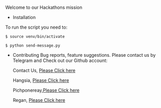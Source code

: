 Welcome to our Hackathons mission
* Installation

To run the script you need to:

	$ source venv/bin/activate

    $ python send-message.py


* Contributing
Bug reports, feature suggestions. Please contact us by Telegram and Check out our Github account:

	Contact Us, [Please Click here](https://t.me/koompi)

	Hangsia, [Please Click here](https://github.com/hangsiaongithub)

	Pichponereay,[Please Click here](https://github.com/IsaacJReay)

	Regan, [Please Click here](https://github.com/reegsie)
